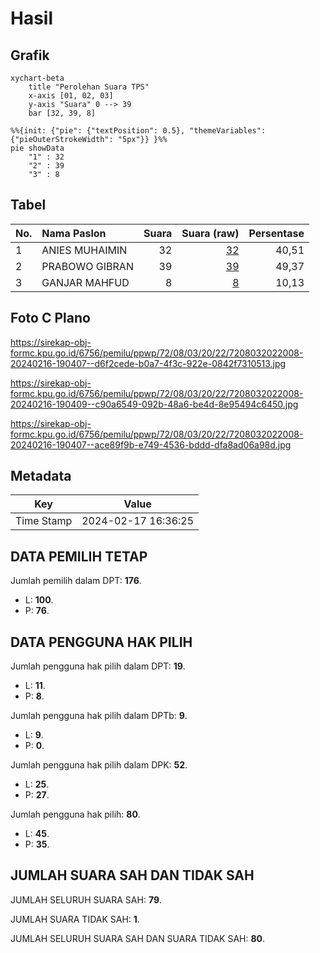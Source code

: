 # Hasil

## Grafik

```mermaid
xychart-beta
    title "Perolehan Suara TPS"
    x-axis [01, 02, 03]
    y-axis "Suara" 0 --> 39
    bar [32, 39, 8]
```

```mermaid
%%{init: {"pie": {"textPosition": 0.5}, "themeVariables": {"pieOuterStrokeWidth": "5px"}} }%%
pie showData
    "1" : 32
    "2" : 39
    "3" : 8
```

## Tabel

| No. | Nama Paslon    | Suara | Suara (raw) | Persentase |
|:--- |:-------------- | -----:| -----------:| ----------:|
| 1   | ANIES MUHAIMIN | 32    | [32][p-1]   | 40,51      |
| 2   | PRABOWO GIBRAN | 39    | [39][p-2]   | 49,37      |
| 3   | GANJAR MAHFUD  | 8     | [8][p-3]    | 10,13      |


[p-1]: https://github.com/gigit-pemilu/pemilu-2024-72-sulawesi-tengah/blob/main/pilpres/hitung-suara/sub/72-sulawesi-tengah/sub/08-parigi-moutong/sub/03-tinombo/sub/2022-lombok-barat/sub/008-tps/sub/paslon-1.txt
[p-2]: https://github.com/gigit-pemilu/pemilu-2024-72-sulawesi-tengah/blob/main/pilpres/hitung-suara/sub/72-sulawesi-tengah/sub/08-parigi-moutong/sub/03-tinombo/sub/2022-lombok-barat/sub/008-tps/sub/paslon-2.txt
[p-3]: https://github.com/gigit-pemilu/pemilu-2024-72-sulawesi-tengah/blob/main/pilpres/hitung-suara/sub/72-sulawesi-tengah/sub/08-parigi-moutong/sub/03-tinombo/sub/2022-lombok-barat/sub/008-tps/sub/paslon-3.txt

## Foto C Plano

https://sirekap-obj-formc.kpu.go.id/6756/pemilu/ppwp/72/08/03/20/22/7208032022008-20240216-190407--d6f2cede-b0a7-4f3c-922e-0842f7310513.jpg

https://sirekap-obj-formc.kpu.go.id/6756/pemilu/ppwp/72/08/03/20/22/7208032022008-20240216-190409--c90a6549-092b-48a6-be4d-8e95494c6450.jpg

https://sirekap-obj-formc.kpu.go.id/6756/pemilu/ppwp/72/08/03/20/22/7208032022008-20240216-190407--ace89f9b-e749-4536-bddd-dfa8ad06a98d.jpg


## Metadata

| Key        | Value               |
| ---------- | ------------------- |
| Time Stamp | 2024-02-17 16:36:25 |


## DATA PEMILIH TETAP

Jumlah pemilih dalam DPT: **176**.
 * L: **100**.
 * P: **76**.

## DATA PENGGUNA HAK PILIH

Jumlah pengguna hak pilih dalam DPT: **19**.
 * L: **11**.
 * P: **8**.

Jumlah pengguna hak pilih dalam DPTb: **9**.
 * L: **9**.
 * P: **0**.

Jumlah pengguna hak pilih dalam DPK: **52**.
 * L: **25**.
 * P: **27**.

Jumlah pengguna hak pilih: **80**.
 * L: **45**.
 * P: **35**.

## JUMLAH SUARA SAH DAN TIDAK SAH

JUMLAH SELURUH SUARA SAH: **79**.

JUMLAH SUARA TIDAK SAH: **1**.

JUMLAH SELURUH SUARA SAH DAN SUARA TIDAK SAH: **80**.


